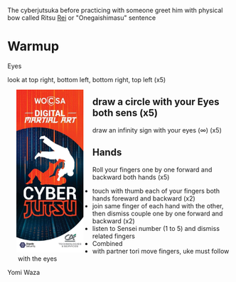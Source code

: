 The cyberjutsuka before practicing with someone greet him with physical bow
called Ritsu [Rei](./glossary.md#rei) or "Onegaishimasu" sentence

# Warmup

Eyes

look at top right, bottom left, bottom right, top left (x5)

<img align="left" width="30%" height="30%" src="./img/cyberjutsu_banner.jpeg"  style="vertical-align:middle;margin:0px 20px">

## draw a circle with your Eyes both sens (x5)

draw an infinity sign with your eyes (∞) (x5)

## Hands

Roll your fingers one by one forward and backward both hands (x5)

* touch with thumb each of your fingers both hands foreward and backward (x2)
* join same finger of each hand with the other, then dismiss couple one by one
forward and backward (x2)
* listen to Sensei number (1 to 5) and dismiss related fingers
* Combined
* with partner tori move fingers, uke must follow with the eyes

Yomi Waza
